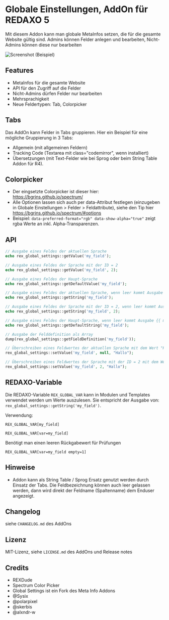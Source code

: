 # Globale Einstellungen, AddOn für REDAXO 5

Mit diesem Addon kann man globale MetaInfos setzen, die für die gesamte Website gültig sind. Admins können Felder anlegen und bearbeiten, Nicht-Admins können diese nur bearbeiten

![Screenshot](https://github.com/FriendsOfREDAXO/global_settings/raw/assets/screenshot.png)
(Beispiel)

## Features

* MetaInfos für die gesamte Website
* API für den Zugriff auf die Felder
* Nicht-Admins dürfen Felder nur bearbeiten
* Mehrsprachigkeit
* Neue Feldertypen: Tab, Colorpicker

## Tabs

Das AddOn kann Felder in Tabs gruppieren. Hier ein Beispiel für eine mögliche Gruppierung in 3 Tabs:

* Allgemein (mit allgemeinen Feldern)
* Tracking Code (Textarea mit class="codemirror", wenn installiert)
* Übersetzungen (mit Text-Felder wie bei Sprog oder beim String Table Addon für R4).

## Colorpicker

* Der eingsetzte Colorpicker ist dieser hier: https://bgrins.github.io/spectrum/ 
* Alle Optionen lassen sich auch per data-Attribut festlegen (einzugeben in Globale Einstellungen > Felder > Feldattribute), siehe den Tip hier https://bgrins.github.io/spectrum/#options
* Beispiel: `data-preferred-format="rgb" data-show-alpha="true"` zeigt rgba Werte an inkl. Alpha-Transparenzen.

## API

```php
// Ausgabe eines Feldes der aktuellen Sprache
echo rex_global_settings::getValue('my_field');

// Ausgabe eines Feldes der Sprache mit der ID = 2
echo rex_global_settings::getValue('my_field', 2);

// Ausgabe eines Feldes der Haupt-Sprache
echo rex_global_settings::getDefaultValue('my_field');

// Ausgabe eines Feldes der aktuellen Sprache, wenn leer kommt Ausgabe {{ my_field }}
echo rex_global_settings::getString('my_field');

// Ausgabe eines Feldes der Sprache mit der ID = 2, wenn leer kommt Ausgabe {{ my_field }}
echo rex_global_settings::getString('my_field', 2);

// Ausgabe eines Feldes der Haupt-Sprache, wenn leer kommt Ausgabe {{ my_field }}
echo rex_global_settings::getDefaultString('my_field');

// Ausgabe der Felddefinition als Array
dump(rex_global_settings::getFieldDefinition('my_field'));

// Überschreiben eines Feldwertes der aktuellen Sprache mit dem Wert "Hallo"  
rex_global_settings::setValue('my_field', null, "Hallo");

// Überschreiben eines Feldwertes der Sprache mit der ID = 2 mit dem Wert "Hallo"  
rex_global_settings::setValue('my_field', 2, "Hallo");
```

## REDAXO-Variable

Die REDAXO-Variable `REX_GLOBAL_VAR` kann in Modulen und Templates verwendet werden um Werte auszulesen. 
Sie entspricht der Ausgabe von: `rex_global_settings::getString('my_field')`. 

Verwendung: 

```
REX_GLOBAL_VAR[my_field]
```

```
REX_GLOBAL_VAR[var=my_field]
```

Benötigt man einen leeren Rückgabewert für Prüfungen

```
REX_GLOBAL_VAR[var=my_field empty=1]
```

## Hinweise

* Addon kann als String Table / Sprog Ersatz genutzt werden durch Einsatz der Tabs. Die Feldbezeichnung können auch leer gelassen werden, dann wird direkt der Feldname (Spaltenname) dem Enduser angezeigt.

## Changelog

siehe `CHANGELOG.md` des AddOns

## Lizenz

MIT-Lizenz, siehe `LICENSE.md` des AddOns und Release notes

## Credits

* REXDude
* Spectrum Color Picker
* Global Settings ist ein Fork des Meta Info Addons
* @Sysix
* @polarpixel
* @skerbis
* @alxndr-w

